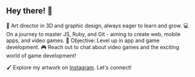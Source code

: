 ## Hey there! 👋

 🎨 Art director in 3D and graphic design, always eager to learn and grow.
 💻 On a journey to master JS, Ruby, and Git - aiming to create web, mobile apps, and video games.
 📱  Objective: Level up in app and game development.
 🎮 Reach out to chat about video games and the exciting world of game development!

🖌️ Explore my artwork on [Instagram](https://www.instagram.com/zyaansart/). Let's connect!

<!-- OLD
## Hi there 👋

+ I am an Art director in 3D and graphic design, who loves to learn. 🎨 
+ I'm on my path to become profiencent in JS, Ruby and also Git. 💻 
+ My objectif is to learn to create web, mobile apps and video games. 🖱📱🎮

#### ➡ Find my drawings on my insta **[@zyaansart](https://www.instagram.com/zyaansart/)** 🖌️
-->

<!--
**EkkiiH/EkkiiH** is a ✨ _special_ ✨ repository because its `README.md` (this file) appears on your GitHub profile.

Here are some ideas to get you started:

- 🔭 I’m currently working on ...
- 🌱 I’m currently learning ...
- 👯 I’m looking to collaborate on ...
- 🤔 I’m looking for help with ...
- 💬 Ask me about ...
- 📫 How to reach me: ...
- 😄 Pronouns: ...
- ⚡ Fun fact: ...
-->
